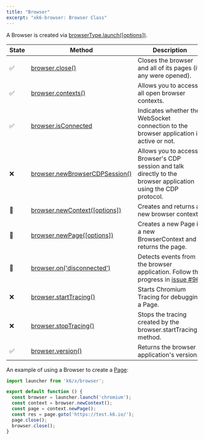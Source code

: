 ```yaml
---
title: "Browser"
excerpt: "xk6-browser: Browser Class"
---
```


A Browser is created via [browserType.launch([options])](/javascript-api/xk6-browser/browsertype/#browsertype-launch-options).

| State | Method                                                                                         | Description                                                                                                     |
| - | ---------------------------------------------------------------------------------------------- | --------------------------------------------------------------------------------------------------------------- |
| ✅ | [browser.close()](/javascript-api/xk6-browser/browser/close)                                   | Closes the browser and all of its pages (if any were opened).                                                   |
| ✅ | [browser.contexts()](/javascript-api/xk6-browser/browser/contexts)                             | Allows you to access all open browser contexts.                                                                 |
| ✅ | [browser.isConnected](/javascript-api/xk6-browser/browser/isconnected)                         | Indicates whether the WebSocket connection to the browser application is active or not.                         |
| ❌ | [browser.newBrowserCDPSession()](/javascript-api/xk6-browser/browser/newbrowsercdpsession) | Allows you to access Browser's CDP session and talk directly to the browser application using the CDP protocol. |
| 🚧 | [browser.newContext([options])](/javascript-api/xk6-browser/browser/newcontext/)               | Creates and returns a new browser context.                                                                      |
| 🚧 | [browser.newPage([options])](/javascript-api/xk6-browser/browser/newpage)                      | Creates a new Page in a new BrowserContext and returns the page.                                                |
| 🚧 | [browser.on('disconnected')](/javascript-api/xk6-browser/browser/on)                       | Detects events from the browser application. Follow the progress in [issue #96](https://github.com/grafana/xk6-browser/issues/96). |
| ❌ | [browser.startTracing()](/javascript-api/xk6-browser/browser/starttracing)                  | Starts Chromium Tracing for debugging a Page.                                                                   |
| ❌ | [browser.stopTracing()](/javascript-api/xk6-browser/browser/stoptracing)                    | Stops the tracing created by the browser.startTracing() method.                                                 |
| ✅ | [browser.version()](/javascript-api/xk6-browser/browser/version)                               | Returns the browser application's version.                                                                      |

An example of using a Browser to create a [Page](/javascript-api/xk6-browser/page):

```javascript
import launcher from 'k6/x/browser';

export default function () {
  const browser = launcher.launch('chromium');
  const context = browser.newContext();
  const page = context.newPage();
  const res = page.goto('https://test.k6.io/');
  page.close();
  browser.close();
}
```
